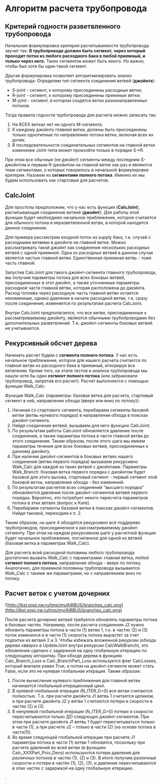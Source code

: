 # Алгоритм расчета трубопровода #

## Критерий годности разветвленного трубопровода ##

Начальная формулировка критерия расчитываемости трубопровода звучит так:
**В трубопроводе должен быть сегмент, через который проходит поток из любого расходного бака в любой приемный, и только через него.**
Таких сегментов может быть много. Но важно, чтобы был хотя бы один такой сегмент.

Другая формулировка позволяет алгоритмизировать анализ трубопровода:
Определим тип сегмента соединения ветвей (**джойнта**):

  * S-joint - сегмент, к которому присоединены расходные ветки;
  * R-joint - сегмент, к которому присоединены приемные ветки;
  * M-joint - сегмент, в котором сходятся ветки разнонаправленных потоков.

Тогда правила годности трубопровода для расчета можно записать так:
  1. На ВСЕХ ветках нет ни одного М-сегмента.
  1. К каждому джойнту главной ветки, должны быть присоединены только однотипные по направлению потока ветки, включая всех их дочек.
  1. В последовательности соединительных сегментов на главной ветки изменение Joint-типа может произойти только в порядке S->R.

При этом все обычные (не джойнт) сегменты между последним S-джойнтом и первым R-джойнтом на главной ветке как раз и являются теми сегментами, о которых говорилось в начальной формулировке критерия. Назовем из **сегментами полного потока**. Именно их мы будем использовать как стартовые для расчетов.


## CalcJoint ##

Для простоты предположим, что у нас есть функция (**CalcJoint**), расчитывающая соединение ветвей (**джойнт**). Для работы этой функции будет необходимо начальное приближение, которое считается для обычного потока в неразветвленной ветви, в которой находится данное соединение.

Для примера рассмотрим входной поток из supply бака, т.е. случай с расходными ветвями в джойнте на главной ветке. Можно рассматривать такой джойнт как соединение нескольких расходных ветвей с одной приемной. Одна из расходных ветвей в данном случае является частью главной ветви. Единственная приемная ветвь - тоже часть главной.

Запустив CalcJoint для такого джойнт-сегмента главного трубопровода, мы получим параметры потока для всех боковых ветвей, присоединенных в этот джойнт, а также уточненные параметры расходной части главной ветви, которая расположена до джойнта. Расход топлива через расходную часть главной ветви остается неизменным, однако давление в начале расходной ветви, т.е. сразу после соединения, изменяется по результатам расчета CalcJoint.

Внутри CalcJoint предполагается, что все ветви, присоединенные к рассматриваемому джойнту, являются обычными трубопроводами без дополнительных разветвлений. Т.е. джойнт-сегменты боковых ветвей не учитываются.


## Рекурсивный обсчет дерева ##

Начинать расчет будем с **сегмента полного потока**. У нас есть начальное приближение, которое для нашего расчета считается по главной ветви из расходного бака в приемный, игнорируя все ветвления. Кроме того, на этапе тестов и анализа трубопровода мы нашли хотя бы один **сегмент полного потока** (или забраковали трубопровод, запретив его расчет).
Расчет выполняется с помощью функции Walk\_Calc:

Функция Walk\_Calc (параметры: базовая ветка для расчета, стартовый сегмент в ней, направление обхода (вверх или вниз по потоку)):
  1. Начиная со стартового сегмента, перебираем сегменты базовой ветви (ветвь нулевого порядка) в направлении обхода в поисках джойнт-сегмента.
  1. Найдя соединение ветвей, вызываем для него функцию CalcJoint.
  1. По результатам работы CalcJoint обновляется давление после соединения, а также параметры потока в части главной ветви до этого соединения. Таким образом, после этого шага мы имеем параметры течения для всех боковых ветвей, присоединенных к данному джойнту.
  1. При наличии джойнт-сегментов в боковых ветвях нашего соединения (ветви первого порядка) вызываем рекурсивно Walk\_Calc для каждой из таких ветвей с джойнтами. Параметры Walk\_Branch: боковая ветка первого порядка с джойнтом будет базовой для этого вызова, стартовый сегмент - первый сегмент этой боковой ветки, направление обхода - без изменений.
  1. По результатам расчетов всех соединений "высшего порядка" обновляются давления после джойнт-сегментов ветвей первого порядка. Вероятно, это потребует некого пересчета параметров потока в этих ветвях (вопрос к Кате).
  1. Перебираем сегменты базовой ветки в поисках джойнт-сегментов. Найдя таковой, переходим к п. 2.

Таким образом, на шаге 4 обходятся рекурсивно всё поддерево трубопроводов, присоединенное к рассматриваемому джойнт-сегменту. При этом на каждом рекурсивном шаге у расчетной функции будет начальное приближение, посчитанное для одной из ветвей (базовая ветка в параметрах Walk\_Calc).

Для расчета всей расходной половины любого трубопровода достаточно вызвать Walk\_Calc с параметрами: главная ветка, любой **сегмент полного потока**, направление обхода - вверх по потоку. Аналогично, для приемной половины трубопровода вызывается Walk\_Calc с такими же параметрами, но с направлением вниз по потоку.


## Расчет веток с учетом дочерних ##

![http://lkst.pnpi.nw.ru/tmp/my/AIRBUS/branches_calc.png](http://lkst.pnpi.nw.ru/tmp/my/AIRBUS/branches_calc.png)

После расчета дочерних ветвей требуется обновлять параметры потока в базовых частях. Например, после расчета соединения J2 нужно обновить параметры потока в части (1) ветви 1, т.к. в частях (2) и (3) поток изменился и в части (1) скорость потока вырастет за счет подпитки из ветвей 2 и 3. Чтобы избежать вложенной рекурсии (обхода дерева «вверх» в UpdateJoint внутри рекурсии CalcWalkBranch), это обновление сделано с задержкой на одну глобальную итерацию по следующему алгоритму. При обходе дерева в функциях Calc\_Branch\_Loss и Calc\_BranchPart\_Loss используется флаг CalcLosses, который вначале равен True, а потом на джойнт-сегменте может стать False, если это не нулевая глобальная итерация. Таким образом:

  1. После вычисления нулевого приближения для главной ветви начинается глобальный итерационный цикл.
  1. В нулевой глобальной итерации (N\_ITER\_G=0) все ветви считаются полностью. Т.е. при расчете джойнта J1 ветвь 1 считается целиком, а при расчете джойнта J2 у ветви 1 считаются потери и скорости в частях (2) и (3).
  1. В ненулевой глобальной итерации (N\_ITER\_G>0) потери и скорости пересчитываются только ДО следующих джойнт-сегментов. При этом при расчете джойнта J1 ветвь 1 будет пересчитываться только в части (1), а при расчете J2 – только в части (2) (на основе потока в части(1)).
  1. Во время следующей глобальной итерации при расчете J1 параметры потока в части (1) ветви 1 обновятся, поскольку при расчете давлений во всей ветви (в функциях Calc\_XXXPart\_Pniv\_Dens) используются потери давления для различных потоков в частях (1), (2) и (3). В итоге получим различные скорости и потери в частях (1), (2), (3), и давления пересчитываются в этих частях с задержкой на одну глобальную итерацию.



.